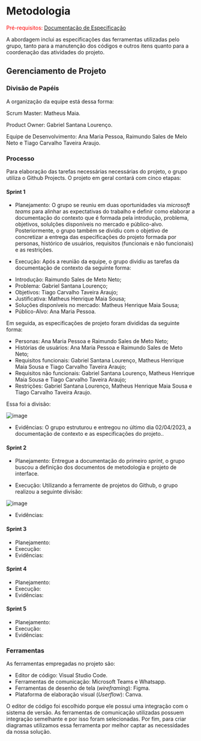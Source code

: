 
# Metodologia

<span style="color:red">Pré-requisitos: <a href="2-Especificação do Projeto.md"> Documentação de Especificação</a></span>

A abordagem inclui as especificações das ferramentas utilizadas pelo grupo, tanto para a manutenção dos códigos e outros itens quanto para a coordenação das atividades do projeto.

## Gerenciamento de Projeto

### Divisão de Papéis

A organização da equipe está dessa forma:

Scrum Master: Matheus Maia.

Product Owner: Gabriel Santana Lourenço.

Equipe de Desenvolvimento: Ana Maria Pessoa, Raimundo Sales de Melo Neto e Tiago Carvalho Taveira Araujo.

### Processo

Para elaboração das tarefas necessárias necessárias do projeto, o grupo utiliza o Github Projects. O projeto em geral contará com cinco etapas:

#### Sprint 1
- Planejamento: O grupo se reuniu em duas oportunidades via _microsoft teams_ para alinhar as expectativas do trabalho e definir como elaborar a documentação do contexto que é formada pela introdução, problema, objetivos, solulções disponíveis no mercado e público-alvo. Posteriormente, o grupo também se dividiu com o objetivo de concretizar a entrega das especificações do projeto formada por personas, histórico de usuários, requisitos (funcionais e não funcionais) e as restrições.

- Execução: Após a reunião da equipe, o grupo dividiu as tarefas da documentação de contexto da seguinte forma:
* Introdução: Raimundo Sales de Meto Neto;
* Problema: Gabriel Santana Lourenço;
* Objetivos: Tiago Carvalho Taveira Araujo;
* Justificativa: Matheus Henrique Maia Sousa;
* Soluções disponíveis no mercado: Matheus Henrique Maia Sousa;
* Público-Alvo: Ana Maria Pessoa.

Em seguida, as especificações de projeto foram divididas da seguinte forma:
* Personas: Ana Maria Pessoa e Raimundo Sales de Meto Neto;
* Histórias de usuários: Ana Maria Pessoa e Raimundo Sales de Meto Neto;
* Requisitos funcionais: Gabriel Santana Lourenço, Matheus Henrique Maia Sousa e Tiago Carvalho Taveira Araujo;
* Requisitos não funcionais: Gabriel Santana Lourenço, Matheus Henrique Maia Sousa e Tiago Carvalho Taveira Araujo;
* Restrições: Gabriel Santana Lourenço, Matheus Henrique Maia Sousa e Tiago Carvalho Taveira Araujo.

Essa foi a divisão:

![image](https://user-images.githubusercontent.com/100796561/232930595-5f310a4f-049b-4eb0-84e4-b634a0af19e6.png)

- Evidências: O grupo estruturou e entregou no último dia 02/04/2023, a documentação de contexto e as especificações do projeto..

#### Sprint 2
- Planejamento: Entregue a documentação do primeiro _sprint_, o grupo buscou a definição dos documentos de metodologia e projeto de interface.

- Execução: Utilizando a ferramente de projetos do Github, o grupo realizou a seguinte divisão:

![image](https://user-images.githubusercontent.com/100796561/232341136-4e7dcbfd-3d93-4206-bb90-9819e99b0cb3.png)

- Evidências: 

#### Sprint 3
- Planejamento:
- Execução:
- Evidências:

#### Sprint 4
- Planejamento:
- Execução:
- Evidências:

#### Sprint 5
- Planejamento:
- Execução:
- Evidências:

 

### Ferramentas

As ferramentas empregadas no projeto são:

- Editor de código: Visual Studio Code.
- Ferramentas de comunicação: Microsoft Teams e Whatsapp.
- Ferramentas de desenho de tela (_wireframing_): Figma.
- Plataforma de elaboração visual (_Userflow_): Canva.

O editor de código foi escolhido porque ele possui uma integração com o
sistema de versão. As ferramentas de comunicação utilizadas possuem
integração semelhante e por isso foram selecionadas. Por fim, para criar
diagramas utilizamos essa ferramenta por melhor captar as
necessidades da nossa solução.


 

